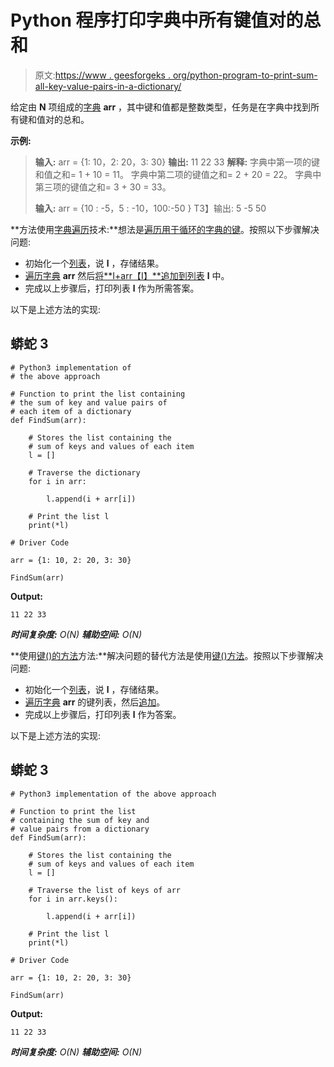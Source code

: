 # Python 程序打印字典中所有键值对的总和

> 原文:[https://www . geesforgeks . org/python-program-to-print-sum-all-key-value-pairs-in-a-dictionary/](https://www.geeksforgeeks.org/python-program-to-print-sum-of-all-key-value-pairs-in-a-dictionary/)

给定由 **N** 项组成的[字典](https://www.geeksforgeeks.org/python-dictionary/) **arr** ，其中键和值都是整数类型，任务是在字典中找到所有键和值对的总和。

**示例:**

> **输入:** arr = {1: 10，2: 20，3: 30}
> **输出:** 11 22 33
> **解释:**
> 字典中第一项的键和值之和= 1 + 10 = 11。
> 字典中第二项的键值之和= 2 + 20 = 22。
> 字典中第三项的键值之和= 3 + 30 = 33。
> 
> **输入:** arr = {10 : -5，5 : -10，100:-50 }
> T3】输出: 5 -5 50

**方法使用[字典遍历](https://www.geeksforgeeks.org/iterate-over-a-dictionary-in-python/)技术:**想法是[遍历用于循环的字典的键](https://www.geeksforgeeks.org/iterate-over-a-dictionary-in-python/)。按照以下步骤解决问题:

*   初始化一个[列表](https://www.geeksforgeeks.org/python-list/)，说 **l** ，存储结果。
*   [遍历字典](https://www.geeksforgeeks.org/iterate-over-a-dictionary-in-python/) **arr** 然后[将**I+arr【I】**追加到列表](https://www.geeksforgeeks.org/append-extend-python/) **l** 中。
*   完成以上步骤后，打印列表 **l** 作为所需答案。

以下是上述方法的实现:

## 蟒蛇 3

```
# Python3 implementation of
# the above approach

# Function to print the list containing
# the sum of key and value pairs of
# each item of a dictionary
def FindSum(arr):

    # Stores the list containing the
    # sum of keys and values of each item
    l = []

    # Traverse the dictionary
    for i in arr:

        l.append(i + arr[i])

    # Print the list l
    print(*l)

# Driver Code

arr = {1: 10, 2: 20, 3: 30}

FindSum(arr)
```

**Output:**

```
11 22 33

```

***时间复杂度:** O(N)
**辅助空间:** O(N)*

**使用[键()的方法](https://www.geeksforgeeks.org/python-dictionary-keys-method/)方法:**解决问题的替代方法是使用[键()方法](https://www.geeksforgeeks.org/python-dictionary-keys-method/)。按照以下步骤解决问题:

*   初始化一个[列表](https://www.geeksforgeeks.org/python-list/)，说 **l** ，存储结果。
*   [遍历字典](https://www.geeksforgeeks.org/iterate-over-a-dictionary-in-python/) **arr** 的键列表，然后[追加](https://www.geeksforgeeks.org/append-extend-python/)。
*   完成以上步骤后，打印列表 **l** 作为答案。

以下是上述方法的实现:

## 蟒蛇 3

```
# Python3 implementation of the above approach

# Function to print the list
# containing the sum of key and
# value pairs from a dictionary
def FindSum(arr):

    # Stores the list containing the
    # sum of keys and values of each item
    l = []

    # Traverse the list of keys of arr
    for i in arr.keys():

        l.append(i + arr[i])

    # Print the list l
    print(*l)

# Driver Code

arr = {1: 10, 2: 20, 3: 30}

FindSum(arr)
```

**Output:**

```
11 22 33

```

***时间复杂度:** O(N)
**辅助空间:** O(N)*